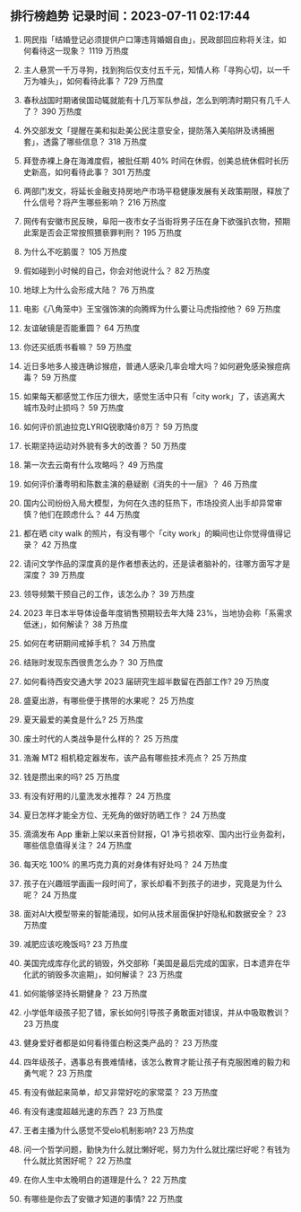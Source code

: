 
## 排行榜趋势 记录时间：2023-07-11 02:17:44
  
  1. 网民指「结婚登记必须提供户口簿违背婚姻自由」，民政部回应称将关注，如何看待这一现象？ 1119 万热度
    
  2. 主人悬赏一千万寻狗，找到狗后仅支付五千元，知情人称「寻狗心切，以一千万为噱头」，如何看待此事？ 729 万热度
    
  3. 春秋战国时期诸侯国动辄就能有十几万军队参战，怎么到明清时期只有几千人了？ 390 万热度
    
  4. 外交部发文「提醒在美和拟赴美公民注意安全，提防落入美陷阱及诱捕圈套」，透露了哪些信息？ 318 万热度
    
  5. 拜登赤裸上身在海滩度假，被批任期 40% 时间在休假，创美总统休假时长历史新高，如何看待此事？ 301 万热度
    
  6. 两部门发文，将延长金融支持房地产市场平稳健康发展有关政策期限，释放了什么信号？将产生哪些影响？ 216 万热度
    
  7. 网传有安徽市民反映，阜阳一夜市女子当街将男子压在身下欲强扒衣物，预期此案是否会正常按照猥亵罪判刑？ 195 万热度
    
  8. 为什么不吃鹅蛋？ 105 万热度
    
  9. 假如碰到小时候的自己，你会对他说什么？ 82 万热度
    
  10. 地球上为什么会形成大陆？ 76 万热度
    
  11. 电影《八角笼中》王宝强饰演的向腾辉为什么要让马虎指控他？ 69 万热度
    
  12. 友谊破镜是否能重圆？ 64 万热度
    
  13. 你还买纸质书看嘛？ 59 万热度
    
  14. 近日多地多人接连确诊猴痘，普通人感染几率会增大吗？如何避免感染猴痘病毒？ 59 万热度
    
  15. 如果每天都感觉工作压力很大，感觉生活中只有「city work」了，该逃离大城市及时止损吗？ 59 万热度
    
  16. 如何评价凯迪拉克LYRIQ锐歌降价8万？ 59 万热度
    
  17. 长期坚持运动对外貌有多大的改善？ 50 万热度
    
  18. 第一次去云南有什么攻略吗？ 49 万热度
    
  19. 如何评价潘粤明和陈数主演的悬疑剧《消失的十一层》？ 46 万热度
    
  20. 国内公司纷纷入局大模型，为何在久违的狂热下，市场投资人出手却异常审慎？他们在顾虑什么？ 44 万热度
    
  21. 都在晒 city walk 的照片，有没有哪个「city work」的瞬间也让你觉得值得记录？ 42 万热度
    
  22. 请问文学作品的深度真的是作者想表达的，还是读者脑补的，往哪方面写才是深度？ 39 万热度
    
  23. 领导频繁干预自己的工作，该怎么办？ 39 万热度
    
  24. 2023 年日本半导体设备年度销售预期较去年大降 23%，当地协会称「系需求低迷」，如何解读？ 38 万热度
    
  25. 如何在考研期间戒掉手机？ 34 万热度
    
  26. 结账时发现东西很贵怎么办？ 30 万热度
    
  27. 如何看待西安交通大学 2023 届研究生超半数留在西部工作? 29 万热度
    
  28. 盛夏出游，有哪些便于携带的水果呢？ 25 万热度
    
  29. 夏天最爱的美食是什么? 25 万热度
    
  30. 废土时代的人类战争是什么样的？ 25 万热度
    
  31. 浩瀚 MT2 相机稳定器发布，该产品有哪些技术亮点？ 25 万热度
    
  32. 钱是攒出来的吗? 25 万热度
    
  33. 有没有好用的儿童洗发水推荐？ 24 万热度
    
  34. 夏日怎样才能全方位、无死角的做好防晒工作？ 24 万热度
    
  35. 滴滴发布 App 重新上架以来首份财报，Q1 净亏损收窄、国内出行业务盈利，哪些信息值得关注？ 24 万热度
    
  36. 每天吃 100% 的黑巧克力真的对身体有好处吗？ 24 万热度
    
  37. 孩子在兴趣班学画画一段时间了，家长却看不到孩子的进步，究竟是为什么呢？ 24 万热度
    
  38. 面对AI大模型带来的智能涌现，如何从技术层面保护好隐私和数据安全？ 23 万热度
    
  39. 减肥应该吃晚饭吗? 23 万热度
    
  40. 美国完成库存化武的销毁，外交部称「美国是最后完成的国家，日本遗弃在华化武的销毁多次逾期」，如何解读？ 23 万热度
    
  41. 如何能够坚持长期健身？ 23 万热度
    
  42. 小学低年级孩子犯了错，家长如何引导孩子勇敢面对错误，并从中吸取教训？ 23 万热度
    
  43. 健身爱好者都是如何看待蛋白粉这类产品的？ 23 万热度
    
  44. 四年级孩子，遇事总有畏难情绪，该怎么教育才能让孩子有克服困难的毅力和勇气呢？ 23 万热度
    
  45. 有没有做起来简单，却又非常好吃的家常菜？ 23 万热度
    
  46. 有没有速度超越光速的东西？ 23 万热度
    
  47. 王者主播为什么感觉不受elo机制影响? 23 万热度
    
  48. 问一个哲学问题，勤快为什么就比懒好呢，努力为什么就比摆烂好呢？有钱为什么就比贫困好呢？ 22 万热度
    
  49. 在你人生中太晚明白的道理是什么？ 22 万热度
    
  50. 有哪些是你去了安徽才知道的事情? 22 万热度
    